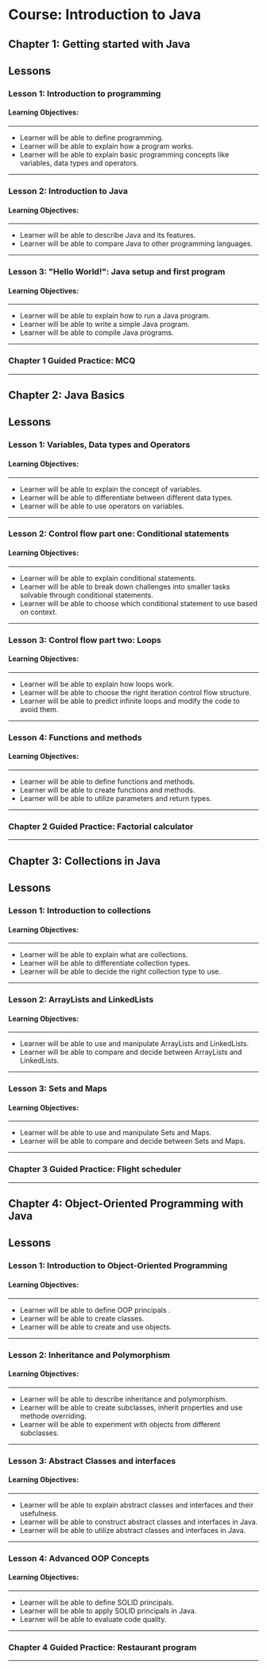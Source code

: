 # Course: Introduction to Java

  

## Chapter 1: Getting started with Java

  

## Lessons

### Lesson 1: Introduction to programming
#### Learning Objectives:
***

 - Learner will be able to define programming.
 - Learner will be able to explain how a program works.
 - Learner will be able to explain basic programming concepts like variables, data types and operators.

***
### Lesson 2: Introduction to Java
#### Learning Objectives:
***

 - Learner will be able to describe Java and its features.
 - Learner will be able to compare Java to other programming languages.

***

### Lesson 3: "Hello World!": Java setup and first program
#### Learning Objectives:
***

 - Learner will be able to explain how to run a Java program.
 - Learner will be able to write a simple Java program.
 - Learner will be able to compile Java programs.

***
### Chapter 1 Guided Practice: MCQ


***
  


## Chapter 2: Java Basics

  

## Lessons

  

### Lesson 1: Variables, Data types and Operators
#### Learning Objectives:
***

 - Learner will be able to explain the concept of variables.
 - Learner will be able to differentiate between different data types.
 - Learner will be able to use operators on variables.

***

### Lesson 2: Control flow part one: Conditional statements
#### Learning Objectives:
***

 - Learner will be able to explain conditional statements.
 - Learner will be able to break down challenges into smaller tasks solvable through conditional statements.
 - Learner will be able to choose which conditional statement to use based on context.
 

***

### Lesson 3: Control flow part two: Loops
#### Learning Objectives:
***

 - Learner will be able to explain how loops work.
 - Learner will be able to choose the right iteration control flow structure.
 - Learner will be able to predict infinite loops and modify the code to avoid them.

***

### Lesson 4: Functions and methods
#### Learning Objectives:
***

 - Learner will be able to define functions and methods.
 - Learner will be able to create functions and methods.
 - Learner will be able to utilize parameters and return types.

***
### Chapter 2 Guided Practice: Factorial calculator


***
  

## Chapter 3: Collections in Java

  

## Lessons

  

### Lesson 1: Introduction to collections
#### Learning Objectives:
***

 - Learner will be able to explain what are collections.
 - Learner will be able to differentiate collection types.
 - Learner will be able to decide the right collection type to use.

***

### Lesson 2: ArrayLists and LinkedLists
#### Learning Objectives:
***

 - Learner will be able to use and manipulate ArrayLists and LinkedLists.
 - Learner will be able to compare and decide between ArrayLists and LinkedLists.


***

### Lesson 3: Sets and Maps
#### Learning Objectives:
***

 - Learner will be able to use and manipulate Sets and Maps.
 - Learner will be able to compare and decide between Sets and Maps.

***
### Chapter 3 Guided Practice: Flight scheduler


***
  

## Chapter 4: Object-Oriented Programming with Java

  

## Lessons

### Lesson 1: Introduction to Object-Oriented Programming
#### Learning Objectives:
***

 - Learner will be able to define OOP principals .
 - Learner will be able to create classes.
 - Learner will be able to create and use objects.

***

### Lesson 2: Inheritance and Polymorphism
#### Learning Objectives:
***

 - Learner will be able to describe inheritance and polymorphism.
 - Learner will be able to create subclasses, inherit properties and use methode overriding.
 - Learner will be able to experiment with objects from different subclasses.

***

### Lesson 3: Abstract Classes and interfaces
#### Learning Objectives:
***

 - Learner will be able to explain abstract classes and interfaces and their usefulness.
 - Learner will be able to construct abstract classes and interfaces in Java.
 - Learner will be able to utilize abstract classes and interfaces in Java.

***

### Lesson 4: Advanced OOP Concepts
#### Learning Objectives:
***

 - Learner will be able to define SOLID principals.
 - Learner will be able to apply SOLID principals in Java.
 - Learner will be able to evaluate code quality.

***
### Chapter 4 Guided Practice: Restaurant program


***